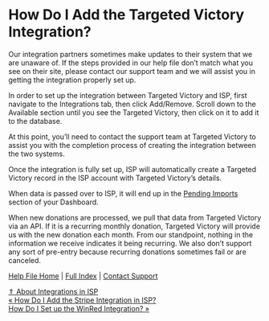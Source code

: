  How Do I Add the Targeted Victory Integration?
==========

Our integration partners sometimes make updates to their system that we are unaware of. If the steps provided in our help file don’t match what you see on their site, please contact our support team and we will assist you in getting the integration properly set up.

In order to set up the integration between Targeted Victory and ISP, first navigate to the Integrations tab, then click Add/Remove. Scroll down to the Available section until you see the Targeted Victory, then click on it to add it to the database.

At this point, you’ll need to contact the support team at Targeted Victory to assist you with the completion process of creating the integration between the two systems.

Once the integration is fully set up, ISP will automatically create a Targeted Victory record in the ISP account with Targeted Victory’s details.

When data is passed over to ISP, it will end up in the [Pending Imports](https://ispolitical.com/what-are-pending-imports-and-how-do-i-process-them/) section of your Dashboard. 

When new donations are processed, we pull that data from Targeted Victory via an API. If it is a recurring monthly donation, Targeted Victory will provide us with the new donation each month. From our standpoint, nothing in the information we receive indicates it being recurring. We also don’t support any sort of pre-entry because recurring donations sometimes fail or are canceled.

[Help File Home](/help/) | [Full Index](/Help-File-Directory/) | [Contact Support](mailto:support@ISPolitical.com)

[⇑ About Integrations in ISP](/About-Integrations-in-ISP)  
[« How Do I Add the Stripe Integration in ISP?](/How-Do-I-Add-the-Stripe-Integration-in-ISP)  
[How Do I Set up the WinRed Integration? »](/How-Do-I-Set-Up-the-WinRed-Integration)